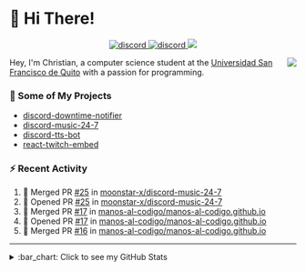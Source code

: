 # :wave: Hi There!

<p align="center">
  <a href="https://discord.gg/mhj3Zsv">
    <img alt="discord" src="https://img.shields.io/discord/730998659008823296.svg?label=&logo=discord&logoColor=ffffff&color=7389D8&labelColor=6A7EC2"/>
  </a>
  <a href="https://twitter.com/moonstar_x99">
    <img alt="discord" src="https://img.shields.io/twitter/follow/moonstar_x99?label=Follow%20Me%21&style=social"/>
  </a>
  <a href="https://badges.pufler.dev">
    <img src="https://badges.pufler.dev/visits/moonstar-x/moonstar-x?style=flat&logo=github">
  </a>
</p>

<img align="right" src="https://media.tenor.com/images/cb8fb20986aac7eef75c8ce6bc3997c0/tenor.gif" />

Hey, I'm Christian, a computer science student at the [Universidad San Francisco de Quito](http://www.usfq.edu.ec/Paginas/Inicio.aspx) with a passion for programming.

### :rocket: Some of My Projects

* [discord-downtime-notifier](https://github.com/moonstar-x/discord-downtime-notifier)
* [discord-music-24-7](https://github.com/moonstar-x/discord-music-24-7)
* [discord-tts-bot](https://github.com/moonstar-x/discord-tts-bot)
* [react-twitch-embed](https://github.com/moonstar-x/react-twitch-embed)

### :zap: Recent Activity

<!--START_SECTION:activity-->
1. 🎉 Merged PR [#25](https://github.com/moonstar-x/discord-music-24-7/pull/25) in [moonstar-x/discord-music-24-7](https://github.com/moonstar-x/discord-music-24-7)
2. 💪 Opened PR [#25](https://github.com/moonstar-x/discord-music-24-7/pull/25) in [moonstar-x/discord-music-24-7](https://github.com/moonstar-x/discord-music-24-7)
3. 🎉 Merged PR [#17](https://github.com/manos-al-codigo/manos-al-codigo.github.io/pull/17) in [manos-al-codigo/manos-al-codigo.github.io](https://github.com/manos-al-codigo/manos-al-codigo.github.io)
4. 💪 Opened PR [#17](https://github.com/manos-al-codigo/manos-al-codigo.github.io/pull/17) in [manos-al-codigo/manos-al-codigo.github.io](https://github.com/manos-al-codigo/manos-al-codigo.github.io)
5. 🎉 Merged PR [#16](https://github.com/manos-al-codigo/manos-al-codigo.github.io/pull/16) in [manos-al-codigo/manos-al-codigo.github.io](https://github.com/manos-al-codigo/manos-al-codigo.github.io)
<!--END_SECTION:activity-->

---

<details>
  <summary>
    :bar_chart: Click to see my GitHub Stats
  </summary>
  <p align="center">
    <br>
    <img alt="GitHub Stats" src="https://github-readme-stats.vercel.app/api?username=moonstar-x&count_private=true&show_icons=true&theme=dracula" />
    <br>
    <img alt="GitHub Top Languages" src="https://github-readme-stats.vercel.app/api/top-langs/?username=moonstar-x&layout=compact&theme=dracula" />
  </p>
</details>
